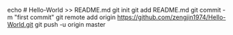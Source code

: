 echo # Hello-World >> README.md
git init
git add README.md
git commit -m "first commit"
git remote add origin https://github.com/zengjin1974/Hello-World.git
git push -u origin master
